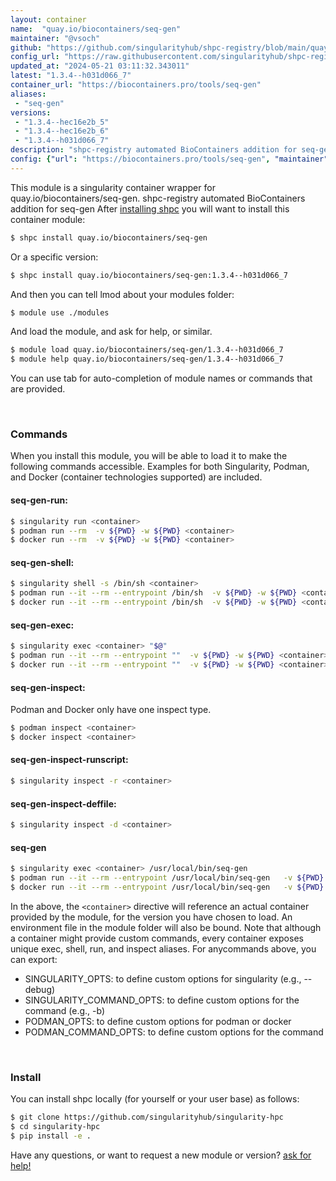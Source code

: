 ```yaml
---
layout: container
name:  "quay.io/biocontainers/seq-gen"
maintainer: "@vsoch"
github: "https://github.com/singularityhub/shpc-registry/blob/main/quay.io/biocontainers/seq-gen/container.yaml"
config_url: "https://raw.githubusercontent.com/singularityhub/shpc-registry/main/quay.io/biocontainers/seq-gen/container.yaml"
updated_at: "2024-05-21 03:11:32.343011"
latest: "1.3.4--h031d066_7"
container_url: "https://biocontainers.pro/tools/seq-gen"
aliases:
 - "seq-gen"
versions:
 - "1.3.4--hec16e2b_5"
 - "1.3.4--hec16e2b_6"
 - "1.3.4--h031d066_7"
description: "shpc-registry automated BioContainers addition for seq-gen"
config: {"url": "https://biocontainers.pro/tools/seq-gen", "maintainer": "@vsoch", "description": "shpc-registry automated BioContainers addition for seq-gen", "latest": {"1.3.4--h031d066_7": "sha256:04e12317a609a3b2a1c2322901d9fd18f273b9d9e358f896dab2fbf7ca220d3f"}, "tags": {"1.3.4--hec16e2b_5": "sha256:0eb70dcc3eec532514832056071ba3d9ec250807ef9268e2ceebc91d71d85e39", "1.3.4--hec16e2b_6": "sha256:14a0659111fa4b722cd21db1eebea72ee3ec2ab2e5833215935690565f925961", "1.3.4--h031d066_7": "sha256:04e12317a609a3b2a1c2322901d9fd18f273b9d9e358f896dab2fbf7ca220d3f"}, "docker": "quay.io/biocontainers/seq-gen", "aliases": {"seq-gen": "/usr/local/bin/seq-gen"}}
---
```


This module is a singularity container wrapper for quay.io/biocontainers/seq-gen.
shpc-registry automated BioContainers addition for seq-gen
After [installing shpc](#install) you will want to install this container module:


```bash
$ shpc install quay.io/biocontainers/seq-gen
```

Or a specific version:

```bash
$ shpc install quay.io/biocontainers/seq-gen:1.3.4--h031d066_7
```

And then you can tell lmod about your modules folder:

```bash
$ module use ./modules
```

And load the module, and ask for help, or similar.

```bash
$ module load quay.io/biocontainers/seq-gen/1.3.4--h031d066_7
$ module help quay.io/biocontainers/seq-gen/1.3.4--h031d066_7
```

You can use tab for auto-completion of module names or commands that are provided.

<br>

### Commands

When you install this module, you will be able to load it to make the following commands accessible.
Examples for both Singularity, Podman, and Docker (container technologies supported) are included.

#### seq-gen-run:

```bash
$ singularity run <container>
$ podman run --rm  -v ${PWD} -w ${PWD} <container>
$ docker run --rm  -v ${PWD} -w ${PWD} <container>
```

#### seq-gen-shell:

```bash
$ singularity shell -s /bin/sh <container>
$ podman run --it --rm --entrypoint /bin/sh  -v ${PWD} -w ${PWD} <container>
$ docker run --it --rm --entrypoint /bin/sh  -v ${PWD} -w ${PWD} <container>
```

#### seq-gen-exec:

```bash
$ singularity exec <container> "$@"
$ podman run --it --rm --entrypoint ""  -v ${PWD} -w ${PWD} <container> "$@"
$ docker run --it --rm --entrypoint ""  -v ${PWD} -w ${PWD} <container> "$@"
```

#### seq-gen-inspect:

Podman and Docker only have one inspect type.

```bash
$ podman inspect <container>
$ docker inspect <container>
```

#### seq-gen-inspect-runscript:

```bash
$ singularity inspect -r <container>
```

#### seq-gen-inspect-deffile:

```bash
$ singularity inspect -d <container>
```


#### seq-gen

```bash
$ singularity exec <container> /usr/local/bin/seq-gen
$ podman run --it --rm --entrypoint /usr/local/bin/seq-gen   -v ${PWD} -w ${PWD} <container> -c " $@"
$ docker run --it --rm --entrypoint /usr/local/bin/seq-gen   -v ${PWD} -w ${PWD} <container> -c " $@"
```



In the above, the `<container>` directive will reference an actual container provided
by the module, for the version you have chosen to load. An environment file in the
module folder will also be bound. Note that although a container
might provide custom commands, every container exposes unique exec, shell, run, and
inspect aliases. For anycommands above, you can export:

 - SINGULARITY_OPTS: to define custom options for singularity (e.g., --debug)
 - SINGULARITY_COMMAND_OPTS: to define custom options for the command (e.g., -b)
 - PODMAN_OPTS: to define custom options for podman or docker
 - PODMAN_COMMAND_OPTS: to define custom options for the command

<br>

### Install

You can install shpc locally (for yourself or your user base) as follows:

```bash
$ git clone https://github.com/singularityhub/singularity-hpc
$ cd singularity-hpc
$ pip install -e .
```

Have any questions, or want to request a new module or version? [ask for help!](https://github.com/singularityhub/singularity-hpc/issues)